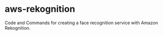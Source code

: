 # aws-rekognition
Code and Commands for creating a face recognition service with Amazon Rekognition.
